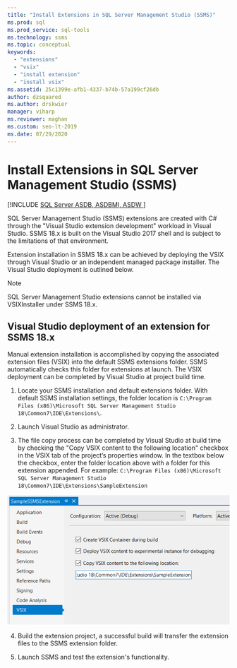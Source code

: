 ```yaml
---
title: "Install Extensions in SQL Server Management Studio (SSMS)"
ms.prod: sql
ms.prod_service: sql-tools
ms.technology: ssms
ms.topic: conceptual
keywords: 
  - "extensions"
  - "vsix"
  - "install extension"
  - "install vsix"
ms.assetid: 25c1399e-afb1-4337-b74b-57a199cf26db
author: dzsquared
ms.author: drskwier
manager: viharp
ms.reviewer: maghan
ms.custom: seo-lt-2019
ms.date: 07/29/2020
---
```

# Install Extensions in SQL Server Management Studio (SSMS)

[!INCLUDE [SQL Server ASDB, ASDBMI, ASDW ](../includes/applies-to-version/sql-asdb-asdbmi-asa.md)]

SQL Server Management Studio (SSMS) extensions are created with C# through the "Visual Studio extension development" workload in Visual Studio. SSMS 18.x is built on the Visual Studio 2017 shell and is subject to the limitations of that environment.

Extension installation in SSMS 18.x can be achieved by deploying the VSIX through Visual Studio or an independent managed package installer.  The Visual Studio deployment is outlined below.

> [!NOTE]
> SQL Server Management Studio extensions cannot be installed via VSIXInstaller under SSMS 18.x.
  
## Visual Studio deployment of an extension for SSMS 18.x

Manual extension installation is accomplished by copying the associated extension files (VSIX) into the default SSMS extensions folder.  SSMS automatically checks this folder for extensions at launch.  The VSIX deployment can be completed by Visual Studio at project build time. 

  
1.  Locate your SSMS installation and default extensions folder.  With default SSMS installation settings, the folder location is ```C:\Program Files (x86)\Microsoft SQL Server Management Studio 18\Common7\IDE\Extensions\```.  


2. Launch Visual Studio as administrator.

3.  The file copy process can be completed by Visual Studio at build time by checking the "Copy VSIX content to the following location" checkbox in the VSIX tab of the project’s properties window. In the textbox below the checkbox, enter the folder location above with a folder for this extension appended.  For example: ```C:\Program Files (x86)\Microsoft SQL Server Management Studio 18\Common7\IDE\Extensions\SampleExtension```
  
![image file here](./media/install-extensions/vsix_ssms.png)

4. Build the extension project, a successful build will transfer the extension files to the SSMS extension folder.

5.  Launch SSMS and test the extension's functionality.
  
